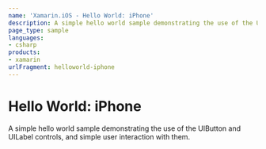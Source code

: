 ```yaml
---
name: 'Xamarin.iOS - Hello World: iPhone'
description: A simple hello world sample demonstrating the use of the UIButton and UILabel controls, and simple user interaction with them.
page_type: sample
languages:
- csharp
products:
- xamarin
urlFragment: helloworld-iphone
---
```

# Hello World: iPhone

A simple hello world sample demonstrating the use of the UIButton
and UILabel controls, and simple user interaction with them.
